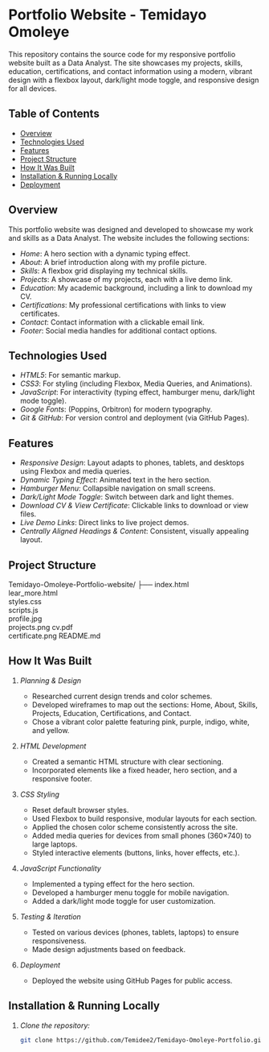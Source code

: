 
# Portfolio Website - Temidayo Omoleye

This repository contains the source code for my responsive portfolio website built as a Data Analyst. The site showcases my projects, skills, education, certifications, and contact information using a modern, vibrant design with a flexbox layout, dark/light mode toggle, and responsive design for all devices.

## Table of Contents

- [Overview](#overview)
- [Technologies Used](#technologies-used)
- [Features](#features)
- [Project Structure](#project-structure) 
- [How It Was Built](#how-it-was-built)
- [Installation & Running Locally](#installation--running-locally)
- [Deployment](#deployment)


## Overview

This portfolio website was designed and developed to showcase my work and skills as a Data Analyst. The website includes the following sections:

- *Home*: A hero section with a dynamic typing effect.
- *About*: A brief introduction along with my profile picture.
- *Skills*: A flexbox grid displaying my technical skills.
- *Projects*: A showcase of my projects, each with a live demo link.
- *Education*: My academic background, including a link to download my CV.
- *Certifications*: My professional certifications with links to view certificates.
- *Contact*: Contact information with a clickable email link.
- *Footer*: Social media handles for additional contact options.

## Technologies Used

- *HTML5*: For semantic markup.
- *CSS3*: For styling (including Flexbox, Media Queries, and Animations).
- *JavaScript*: For interactivity (typing effect, hamburger menu, dark/light mode toggle).
- *Google Fonts*: (Poppins, Orbitron) for modern typography.
- *Git & GitHub*: For version control and deployment (via GitHub Pages).

## Features

- *Responsive Design*: Layout adapts to phones, tablets, and desktops using Flexbox and media queries.
- *Dynamic Typing Effect*: Animated text in the hero section.
- *Hamburger Menu*: Collapsible navigation on small screens.
- *Dark/Light Mode Toggle*: Switch between dark and light themes.
- *Download CV & View Certificate*: Clickable links to download or view files.
- *Live Demo Links*: Direct links to live project demos.
- *Centrally Aligned Headings & Content*: Consistent, visually appealing layout.

## Project Structure
Temidayo-Omoleye-Portfolio-website/ ├── 
index.html           
lear_more.html      
styles.css        
scripts.js      
profile.jpg    
projects.png
cv.pdf          
certificate.png 
README.md

## How It Was Built

1. *Planning & Design*
   - Researched current design trends and color schemes.
   - Developed wireframes to map out the sections: Home, About, Skills, Projects, Education, Certifications, and Contact.
   - Chose a vibrant color palette featuring pink, purple, indigo, white, and yellow.

2. *HTML Development*
   - Created a semantic HTML structure with clear sectioning.
   - Incorporated elements like a fixed header, hero section, and a responsive footer.

3. *CSS Styling*
   - Reset default browser styles.
   - Used Flexbox to build responsive, modular layouts for each section.
   - Applied the chosen color scheme consistently across the site.
   - Added media queries for devices from small phones (360×740) to large laptops.
   - Styled interactive elements (buttons, links, hover effects, etc.).

4. *JavaScript Functionality*
   - Implemented a typing effect for the hero section.
   - Developed a hamburger menu toggle for mobile navigation.
   - Added a dark/light mode toggle for user customization.

5. *Testing & Iteration*
   - Tested on various devices (phones, tablets, laptops) to ensure responsiveness.
   - Made design adjustments based on feedback.

6. *Deployment*
   - Deployed the website using GitHub Pages for public access.

## Installation & Running Locally

1. *Clone the repository:*
   ```bash
   git clone https://github.com/Temidee2/Temidayo-Omoleye-Portfolio.git
